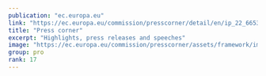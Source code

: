 ```yaml
---
publication: "ec.europa.eu"
link: "https://ec.europa.eu/commission/presscorner/detail/en/ip_22_6653"
title: "Press corner"
excerpt: "Highlights, press releases and speeches"
image: "https://ec.europa.eu/commission/presscorner/assets/framework/images/logo/ec_logo.png"
group: pro
rank: 17
---
```

